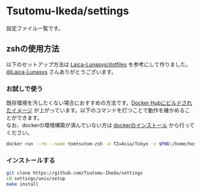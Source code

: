 # Tsutomu-Ikeda/settings
設定ファイル一覧です。

## zshの使用方法
以下のセットアップ方法は [Laica-Lunasys/dotfiles](https://github.com/Laica-Lunasys/dotfiles) を参考にして作りました。[@Laica-Lunasys](https://github.com/Laica-Lunasys) さんありがとうございます。

### お試しで使う
既存環境を汚したくない場合におすすめの方法です。[Docker Hubにビルドされたイメージ](https://hub.docker.com/r/tomtsutom/zsh-sample) が上がっています。以下のコマンドを打つことで動作を確かめることができます。<br>
なお、dockerの環境構築が済んでいない方は [dockerのインストール](https://www.docker.com/get-started) から行ってください。

```bash
docker run --rm --name tomtsutom-zsh -e TZ=Asia/Tokyo -v $PWD:/home/host-machine -it tomtsutom/zsh-sample
```

### インストールする

```bash
git clone https://github.com/Tsutomu-Ikeda/settings
cd settings/unix/setup
make install
```
